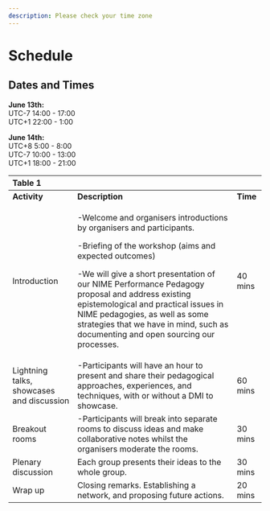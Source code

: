 ```yaml
---
description: Please check your time zone
---
```


# Schedule

## Dates and Times

**June 13th:**    
UTC-7 14:00 - 17:00    
UTC+1 22:00 - 1:00  
  
**June 14th:**    
UTC+8 5:00 - 8:00   
UTC-7 10:00 - 13:00   
UTC+1 18:00 - 21:00

<table>
  <thead>
    <tr>
      <th style="text-align:left">Table 1</th>
      <th style="text-align:left"></th>
      <th style="text-align:left"></th>
    </tr>
  </thead>
  <tbody>
    <tr>
      <td style="text-align:left"><b>Activity</b>
      </td>
      <td style="text-align:left"><b>Description</b>
      </td>
      <td style="text-align:left"><b>Time</b>
      </td>
    </tr>
    <tr>
      <td style="text-align:left">Introduction</td>
      <td style="text-align:left">
        <p>-Welcome and organisers introductions by organisers and participants.</p>
        <p>-Briefing of the workshop (aims and expected outcomes)</p>
        <p>-We will give a short presentation of our NIME Performance Pedagogy proposal
          and address existing epistemological and practical issues in NIME pedagogies,
          as well as some strategies that we have in mind, such as documenting and
          open sourcing our processes.</p>
      </td>
      <td style="text-align:left">40 mins</td>
    </tr>
    <tr>
      <td style="text-align:left">Lightning talks, showcases and discussion</td>
      <td style="text-align:left">-Participants will have an hour to present and share their pedagogical
        approaches, experiences, and techniques, with or without a DMI to showcase.</td>
      <td
      style="text-align:left">60 mins</td>
    </tr>
    <tr>
      <td style="text-align:left">Breakout rooms</td>
      <td style="text-align:left">-Participants will break into separate rooms to discuss ideas and make
        collaborative notes whilst the organisers moderate the rooms.</td>
      <td style="text-align:left">30 mins</td>
    </tr>
    <tr>
      <td style="text-align:left">Plenary discussion</td>
      <td style="text-align:left">Each group presents their ideas to the whole group.</td>
      <td style="text-align:left">30 mins</td>
    </tr>
    <tr>
      <td style="text-align:left">Wrap up</td>
      <td style="text-align:left">Closing remarks. Establishing a network, and proposing future actions.</td>
      <td
      style="text-align:left">20 mins</td>
    </tr>
  </tbody>
</table>

